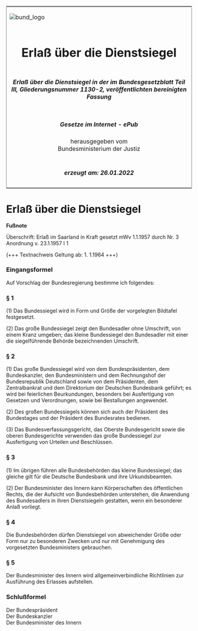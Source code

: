<span id="DECKBLATT.html"></span>

<table border="0" frame="border" width="100%">

<tr valign="top">

<td align="left">

![bund\_logo](BfJ_2021_Web_de_de.gif)

</td>

<td align="right">

 

</td>

</tr>

<tr align="center" valign="middle">

<td colspan="2">

# Erlaß über die Dienstsiegel

</td>

</tr>

<tr align="center" valign="middle">

<td colspan="2">

##### Erlaß über die Dienstsiegel in der im Bundesgesetzblatt Teil III, Gliederungsnummer 1130-2, veröffentlichten bereinigten Fassung

</td>

</tr>

<tr align="center" valign="middle">

<td colspan="2">

  
  

##### Gesetze im Internet - ePub  
  
herausgegeben vom  
Bundesministerium der Justiz

</td>

</tr>

<tr align="center" valign="bottom">

<td colspan="2">

  
  

##### erzeugt am: 26.01.2022

</td>

</tr>

</table>

<span id="BJNR100260950.html"></span>

# Erlaß über die Dienstsiegel

<div>

  
**Fußnote**

<div class="jnhtml">

<div>

<div class="jurAbsatz">

Überschrift: Erlaß im Saarland in Kraft gesetzt mWv 1.1.1957 durch Nr. 3
Anordnung v. 23.1.1957 I 1  
  
(+++ Textnachweis Geltung ab: 1. 1.1964 +++)

</div>

</div>

</div>

</div>

<span id="BJNR100260950BJNE000100311.html"></span>

### Eingangsformel  

<div>

<div class="jnhtml">

<div>

<div class="jurAbsatz">

Auf Vorschlag der Bundesregierung bestimme ich folgendes:

</div>

</div>

</div>

</div>

<span id="BJNR100260950BJNE000200311.html"></span>

### § 1  

<div>

<div class="jnhtml">

<div>

<div class="jurAbsatz">

(1) Das Bundessiegel wird in Form und Größe der vorgelegten Bildtafel
festgesetzt.

</div>

<div class="jurAbsatz">

(2) Das große Bundessiegel zeigt den Bundesadler ohne Umschrift, von
einem Kranz umgeben; das kleine Bundessiegel den Bundesadler mit einer
die siegelführende Behörde bezeichnenden Umschrift.

</div>

</div>

</div>

</div>

<span id="BJNR100260950BJNE000300311.html"></span>

### § 2  

<div>

<div class="jnhtml">

<div>

<div class="jurAbsatz">

(1) Das große Bundessiegel wird von dem Bundespräsidenten, dem
Bundeskanzler, den Bundesministern und dem Rechnungshof der
Bundesrepublik Deutschland sowie von dem Präsidenten, dem Zentralbankrat
und dem Direktorium der Deutschen Bundesbank geführt; es wird bei
feierlichen Beurkundungen, besonders bei Ausfertigung von Gesetzen und
Verordnungen, sowie bei Bestallungen angewendet.

</div>

<div class="jurAbsatz">

(2) Des großen Bundessiegels können sich auch der Präsident des
Bundestages und der Präsident des Bundesrates bedienen.

</div>

<div class="jurAbsatz">

(3) Das Bundesverfassungsgericht, das Oberste Bundesgericht sowie die
oberen Bundesgerichte verwenden das große Bundessiegel zur Ausfertigung
von Urteilen und Beschlüssen.

</div>

</div>

</div>

</div>

<span id="BJNR100260950BJNE000400311.html"></span>

### § 3  

<div>

<div class="jnhtml">

<div>

<div class="jurAbsatz">

(1) Im übrigen führen alle Bundesbehörden das kleine Bundessiegel; das
gleiche gilt für die Deutsche Bundesbank und ihre Urkundsbeamten.

</div>

<div class="jurAbsatz">

(2) Der Bundesminister des Innern kann Körperschaften des öffentlichen
Rechts, die der Aufsicht von Bundesbehörden unterstehen, die Anwendung
des Bundesadlers in ihren Dienstsiegeln gestatten, wenn ein besonderer
Anlaß vorliegt.

</div>

</div>

</div>

</div>

<span id="BJNR100260950BJNE000500311.html"></span>

### § 4  

<div>

<div class="jnhtml">

<div>

<div class="jurAbsatz">

Die Bundesbehörden dürfen Dienstsiegel von abweichender Größe oder Form
nur zu besonderen Zwecken und nur mit Genehmigung des vorgesetzten
Bundesministers gebrauchen.

</div>

</div>

</div>

</div>

<span id="BJNR100260950BJNE000600311.html"></span>

### § 5  

<div>

<div class="jnhtml">

<div>

<div class="jurAbsatz">

Der Bundesminister des Innern wird allgemeinverbindliche Richtlinien zur
Ausführung des Erlasses aufstellen.

</div>

</div>

</div>

</div>

<span id="BJNR100260950BJNE000700311.html"></span>

### Schlußformel  

<div>

<div class="jnhtml">

<div>

<div class="jurAbsatz">

<span class="SP">Der Bundespräsident</span>  
<span class="SP">Der Bundeskanzler</span>  
<span class="SP">Der Bundesminister des Innern</span>

</div>

</div>

</div>

</div>
